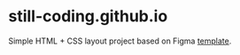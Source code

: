 # still-coding.github.io

Simple HTML + CSS layout project based on Figma [template](https://www.figma.com/file/FmkjniLQtJaeZcZhEHEPzQex/Agnecy-Landing-Page_Main-File).

